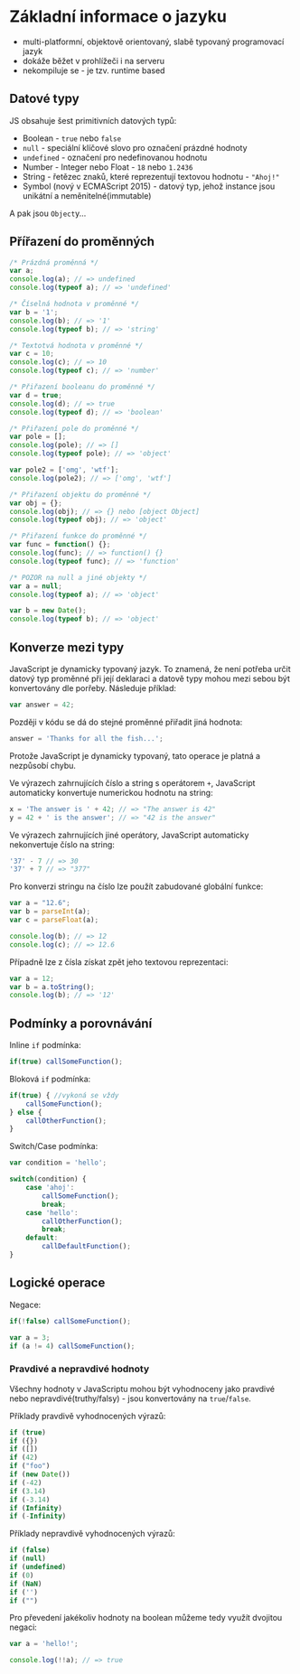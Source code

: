 # Základní informace o jazyku

- multi-platformní, objektově orientovaný, slabě typovaný programovací jazyk 
- dokáže běžet v prohlížeči i na serveru
- nekompiluje se - je tzv. runtime based

## Datové typy

JS obsahuje šest primitivních datových typů:
- Boolean - `true` nebo `false`
- `null` - speciální klíčové slovo pro označení prázdné hodnoty
- `undefined` -  označení pro nedefinovanou hodnotu
- Number - Integer nebo Float - `18` nebo `1.2436`
- String - řetězec znaků, které reprezentují textovou hodnotu - `"Ahoj!"`
- Symbol (nový v ECMAScript 2015) - datový typ, jehož instance jsou unikátní a neměnitelné(immutable)

A pak jsou `Object`y...

## Přířazení do proměnných

```javascript
/* Prázdná proměnná */
var a;
console.log(a); // => undefined
console.log(typeof a); // => 'undefined'

/* Číselná hodnota v proměnné */
var b = '1';
console.log(b); // => '1'
console.log(typeof b); // => 'string'

/* Textotvá hodnota v proměnné */
var c = 10;
console.log(c); // => 10
console.log(typeof c); // => 'number'

/* Přiřazení booleanu do proměnné */
var d = true;
console.log(d); // => true
console.log(typeof d); // => 'boolean'
```

```javascript
/* Přiřazení pole do proměnné */
var pole = [];
console.log(pole); // => []
console.log(typeof pole); // => 'object'

var pole2 = ['omg', 'wtf'];
console.log(pole2); // => ['omg', 'wtf']

/* Přiřazení objektu do proměnné */
var obj = {};
console.log(obj); // => {} nebo [object Object]
console.log(typeof obj); // => 'object'

/* Přiřazení funkce do proměnné */
var func = function() {};
console.log(func); // => function() {} 
console.log(typeof func); // => 'function'
```

```javascript
/* POZOR na null a jiné objekty */
var a = null;
console.log(typeof a); // => 'object'

var b = new Date();
console.log(typeof b); // => 'object'
```

## Konverze mezi typy

JavaScript je dynamicky typovaný jazyk. To znamená, že není potřeba určit datový typ proměnné při její deklaraci a datově typy mohou mezi sebou být konvertovány dle porřeby. Následuje příklad: 
```javascript
var answer = 42;
```
Později v kódu se dá do stejné proměnné přiřadit jiná hodnota:
```javascript
answer = 'Thanks for all the fish...';
```
Protože JavaScript je dynamicky typovaný, tato operace je platná a nezpůsobí chybu.

Ve výrazech zahrnujících číslo a string s operátorem `+`, JavaScript automaticky konvertuje numerickou hodnotu na string:
```javascript
x = 'The answer is ' + 42; // => "The answer is 42"
y = 42 + ' is the answer'; // => "42 is the answer"
```

Ve výrazech zahrnujících jiné operátory, JavaScript automaticky nekonvertuje číslo na string:
```javascript
'37' - 7 // => 30
'37' + 7 // => "377"
```

Pro konverzi stringu na číslo lze použít zabudované globální funkce:
```javascript
var a = "12.6";
var b = parseInt(a);
var c = parseFloat(a);

console.log(b); // => 12
console.log(c); // => 12.6
```

Případně lze z čísla získat zpět jeho textovou reprezentaci:
```javascript
var a = 12;
var b = a.toString();
console.log(b); // => '12'
```

## Podmínky a porovnávání

Inline `if` podmínka:
```javascript
if(true) callSomeFunction();
```

Bloková `if` podmínka:
```javascript
if(true) { //vykoná se vždy
    callSomeFunction();
} else {
    callOtherFunction();
}
```

Switch/Case podmínka:
```javascript
var condition = 'hello';

switch(condition) {
    case 'ahoj':
        callSomeFunction();
        break;
    case 'hello':
        callOtherFunction();
        break;
    default:
        callDefaultFunction();        
}
```

## Logické operace

Negace:
```javascript
if(!false) callSomeFunction();

var a = 3;
if (a != 4) callSomeFunction();
```

### Pravdivé a nepravdivé hodnoty
Všechny hodnoty v JavaScriptu mohou být vyhodnoceny jako pravdivé nebo nepravdivé(truthy/falsy) -  jsou konvertovány na `true`/`false`.

Příklady pravdivě vyhodnocených výrazů:
```javascript
if (true)
if ({})
if ([])
if (42)
if ("foo")
if (new Date())
if (-42)
if (3.14)
if (-3.14)
if (Infinity)
if (-Infinity)
```

Příklady nepravdivě vyhodnocených výrazů:
```javascript
if (false)
if (null)
if (undefined)
if (0)
if (NaN)
if ('')
if ("")
```

Pro převedení jakékoliv hodnoty na boolean můžeme tedy využít dvojitou negaci:
```javascript
var a = 'hello!';

console.log(!!a); // => true
```
